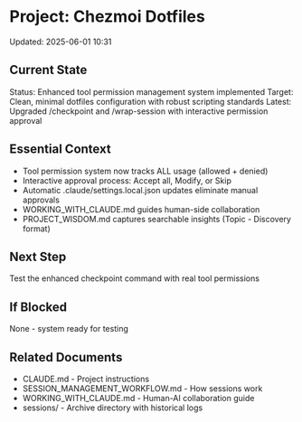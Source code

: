 # Project: Chezmoi Dotfiles
Updated: 2025-06-01 10:31

## Current State
Status: Enhanced tool permission management system implemented
Target: Clean, minimal dotfiles configuration with robust scripting standards
Latest: Upgraded /checkpoint and /wrap-session with interactive permission approval

## Essential Context
- Tool permission system now tracks ALL usage (allowed + denied)
- Interactive approval process: Accept all, Modify, or Skip
- Automatic .claude/settings.local.json updates eliminate manual approvals
- WORKING_WITH_CLAUDE.md guides human-side collaboration
- PROJECT_WISDOM.md captures searchable insights (Topic - Discovery format)

## Next Step
Test the enhanced checkpoint command with real tool permissions

## If Blocked
None - system ready for testing

## Related Documents
- CLAUDE.md - Project instructions
- SESSION_MANAGEMENT_WORKFLOW.md - How sessions work
- WORKING_WITH_CLAUDE.md - Human-AI collaboration guide
- sessions/ - Archive directory with historical logs